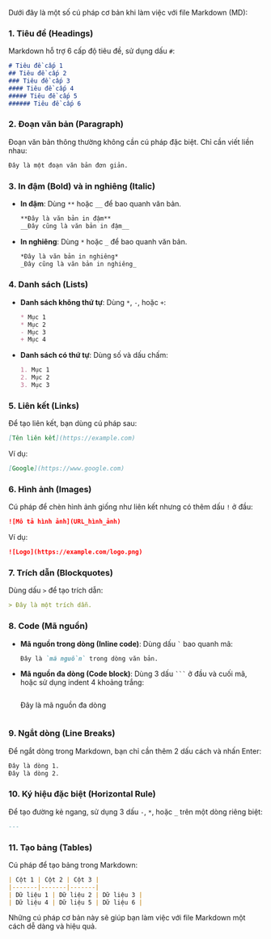 Dưới đây là một số cú pháp cơ bản khi làm việc với file Markdown (MD):

### 1. **Tiêu đề (Headings)**
   Markdown hỗ trợ 6 cấp độ tiêu đề, sử dụng dấu `#`:

   ```markdown
   # Tiêu đề cấp 1
   ## Tiêu đề cấp 2
   ### Tiêu đề cấp 3
   #### Tiêu đề cấp 4
   ##### Tiêu đề cấp 5
   ###### Tiêu đề cấp 6
   ```

### 2. **Đoạn văn bản (Paragraph)**
   Đoạn văn bản thông thường không cần cú pháp đặc biệt. Chỉ cần viết liền nhau:

   ```markdown
   Đây là một đoạn văn bản đơn giản.
   ```

### 3. **In đậm (Bold) và in nghiêng (Italic)**

   - **In đậm**: Dùng `**` hoặc `__` để bao quanh văn bản.
   
     ```markdown
     **Đây là văn bản in đậm**
     __Đây cũng là văn bản in đậm__
     ```
   
   - **In nghiêng**: Dùng `*` hoặc `_` để bao quanh văn bản.

     ```markdown
     *Đây là văn bản in nghiêng*
     _Đây cũng là văn bản in nghiêng_
     ```

### 4. **Danh sách (Lists)**

   - **Danh sách không thứ tự**: Dùng `*`, `-`, hoặc `+`:
   
     ```markdown
     * Mục 1
     * Mục 2
     - Mục 3
     + Mục 4
     ```

   - **Danh sách có thứ tự**: Dùng số và dấu chấm:

     ```markdown
     1. Mục 1
     2. Mục 2
     3. Mục 3
     ```

### 5. **Liên kết (Links)**

   Để tạo liên kết, bạn dùng cú pháp sau:

   ```markdown
   [Tên liên kết](https://example.com)
   ```

   Ví dụ:

   ```markdown
   [Google](https://www.google.com)
   ```

### 6. **Hình ảnh (Images)**

   Cú pháp để chèn hình ảnh giống như liên kết nhưng có thêm dấu `!` ở đầu:

   ```markdown
   ![Mô tả hình ảnh](URL_hình_ảnh)
   ```

   Ví dụ:

   ```markdown
   ![Logo](https://example.com/logo.png)
   ```

### 7. **Trích dẫn (Blockquotes)**

   Dùng dấu `>` để tạo trích dẫn:

   ```markdown
   > Đây là một trích dẫn.
   ```

### 8. **Code (Mã nguồn)**

   - **Mã nguồn trong dòng (Inline code)**: Dùng dấu `` ` `` bao quanh mã:

     ```markdown
     Đây là `mã nguồn` trong dòng văn bản.
     ```

   - **Mã nguồn đa dòng (Code block)**: Dùng 3 dấu ```` ``` ```` ở đầu và cuối mã, hoặc sử dụng indent 4 khoảng trắng:

     ```markdown
     ```
     Đây là mã nguồn đa dòng
     ```
     ```

### 9. **Ngắt dòng (Line Breaks)**

   Để ngắt dòng trong Markdown, bạn chỉ cần thêm 2 dấu cách và nhấn Enter:

   ```markdown
   Đây là dòng 1.  
   Đây là dòng 2.
   ```

### 10. **Ký hiệu đặc biệt (Horizontal Rule)**

   Để tạo đường kẻ ngang, sử dụng 3 dấu `-`, `*`, hoặc `_` trên một dòng riêng biệt:

   ```markdown
   ---
   ```

### 11. **Tạo bảng (Tables)**

   Cú pháp để tạo bảng trong Markdown:

   ```markdown
   | Cột 1 | Cột 2 | Cột 3 |
   |-------|-------|-------|
   | Dữ liệu 1 | Dữ liệu 2 | Dữ liệu 3 |
   | Dữ liệu 4 | Dữ liệu 5 | Dữ liệu 6 |
   ```

Những cú pháp cơ bản này sẽ giúp bạn làm việc với file Markdown một cách dễ dàng và hiệu quả.